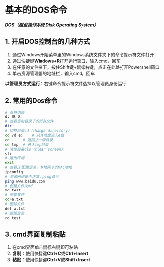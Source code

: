 # 基本的DOS命令

***DOS（磁盘操作系统 Disk Operating System）***

## 1. 开启DOS控制台的几种方式

1. 通过Windows开始菜单里的Windows系统文件夹下的命令提示符文件打开
2. 通过快捷键**Windows+R**打开运行窗口，输入cmd，回车
3. 在任意的文件夹下，按住Shift键+鼠标右键，点击在此处打开Powershell窗口
4. 单击资源管理器的地址栏，输入cmd，回车

**以管理员方式运行**：右键命令提示符文件选择以管理员身份运行

## 2. 常用的Dos命令

```bash
# 盘符切换
d: 或 D:
# 查看当前目录下的所有文件
dir
# 切换目录cd（change directory）
cd /d e:	# 从其他盘进入e盘
cd ..	# 返回上一级目录
cd tmp	# 进入tmp目录
# 清理屏幕cls（clear screen）
cls
# 退出终端
exit
# 查看IP配置信息，本地网卡的MAC地址
ipconfig
# 测试网络是否正常，ping命令
ping www.baidu.com
# 创建文件夹md
md test
# 创建文件
cd>a.txt
# 删除文件
del a.txt
# 删除目录
rd test
```

## 3. cmd界面复制粘贴

1. 在cmd界面单击鼠标右键即可粘贴
2. **复制**：使用快捷键**Ctrl+C**或**Ctrl+Insert**
3. **粘贴**：使用快捷键**Ctrl+V**或**Shift+Insert**

